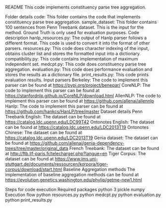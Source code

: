 README
This code implements constituency parse tree aggregation.

Folder details
code: This folder contains the code that implements constituency parse tree aggregation.
sample_dataset: This folder contains 100 sentences from Penn Treebank dataset. This is the input for the method. Ground Truth is only used for evaluation purposes.
Code description
hanlp_resources.py: The output of Hanlp parser follows a different format. This code is used to convert it into the format of other parsers.
resources.py: This code does character indexing of the input, obtains cluster list and stores the formatted input into a dictionary.
compatibility.py: This code contains implementation of maximum independent set.
medcpt.py: This code does constituency parse tree aggregation.
evaluation.py: This code does performance evaluation and stores the results as a dictionary file.
print_results.py: This code prints evaluation results.
Input parsers
Berkeley: The code to implement this parser can be found at https://pypi.org/project/benepar/
CoreNLP: The code to implement this parser can be found at https://stanfordnlp.github.io/CoreNLP/download.html
AllenNLP: The code to implement this parser can be found at https://github.com/allenai/allennlp
Hanlp: The code to implement this parser can be found at https://github.com/hankcs/HanLP/tree/master
Dataset details
Penn Treebank English: The dataset can be found at https://catalog.ldc.upenn.edu/LDC99T42
Ontonotes English: The dataset can be found at https://catalog.ldc.upenn.edu/LDC2013T19
Ontonotes Chinese: The dataset can be found at https://catalog.ldc.upenn.edu/LDC2013T19
Genia dataset: The dataset can be found at https://github.com/allenai/genia-dependency-trees/tree/master/original_data
French Treebank: The dataset can be found at http://ftb.llf-paris.fr/telecharger.php?langue=en
Tiger Corpus: The dataset can be found at https://www.ims.uni-stuttgart.de/documents/ressourcen/korpora/tiger-corpus/download/start.html
Baseline Aggregation methods
The implementation of baseline aggregation methods can be found at https://evolution.genetics.washington.edu/phylip/getme-new1.html

Steps for code execution
Required packages
python 3
pickle
numpy
Execution flow
python resources.py
python medcpt.py
python evaluation.py
python print_results.py
